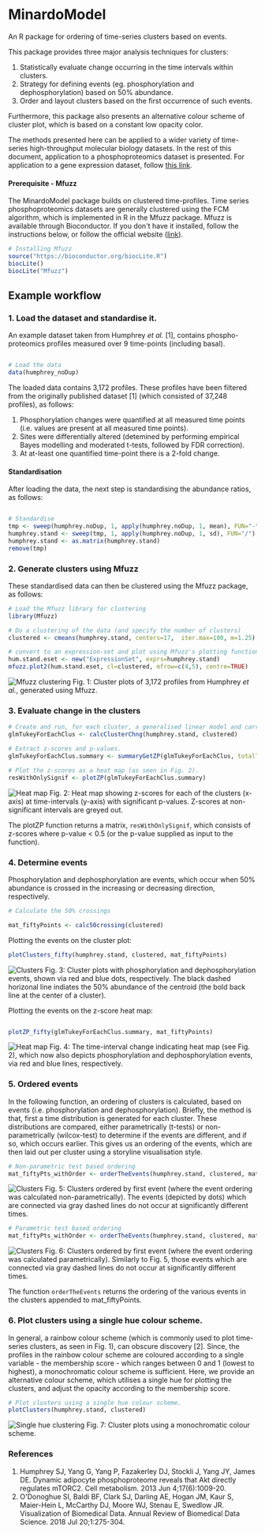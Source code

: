 # MinardoModel

An R package for ordering of time-series clusters based on events.

This package provides three major analysis techniques for clusters:
1. Statistically evaluate change occurring in the time intervals within clusters.
2. Strategy for defining events (eg. phosphorylation and dephosphorylation) based on 50% abundance.  
3. Order and layout clusters based on the first occurrence of such events.

Furthermore, this package also presents an alternative colour scheme of cluster plot, which is based on a constant low opacity color.


The methods presented here can be applied to a wider variety of time-series high-throughput molecular biology datasets. In the rest of this document, application to a phosphoproteomics dataset is presented. For application to a gene expression dataset, follow [this link](workflowGE.md).





#### Prerequisite - Mfuzz

The MinardoModel package builds on clustered time-profiles. Time series phosphoproteomics datasets are generally clustered using the FCM algorithm, which is implemented in R in the Mfuzz package. Mfuzz is available through Bioconductor. If you don't have it installed, follow the instructions below, or follow the official website ([link](https://doi.org/doi:10.18129/B9.bioc.Mfuzz)).
```R
# Installing Mfuzz
source("https://bioconductor.org/biocLite.R")
biocLite()
biocLite("Mfuzz")
```


## Example workflow

### 1. Load the dataset and standardise it.
An example dataset taken from Humphrey *et al.* [1], contains phospho-proteomics profiles measured over 9 time-points (including basal).

```R

# Load the data
data(humphrey_noDup)
```

The loaded data contains 3,172 profiles. These profiles have been filtered from the originally published dataset [1] (which consisted of 37,248 profiles), as follows:

1. Phosphorylation changes were quantified at all measured time  points (i.e. values are present at all measured time points).
2. Sites were differentially altered (detemined by performing empirical Bayes modelling and moderated t-tests, followed by FDR correction).
3. At at-least one quantified time-point there is a 2-fold change.


#### Standardisation

After loading the data, the next step is standardising the abundance ratios, as follows:

```R

# Standardise
tmp <- sweep(humphrey.noDup, 1, apply(humphrey.noDup, 1, mean), FUN="-")
humphrey.stand <- sweep(tmp, 1, apply(humphrey.noDup, 1, sd), FUN="/")
humphrey.stand <- as.matrix(humphrey.stand)
remove(tmp)
```

### 2. Generate clusters using Mfuzz
These standardised data can then be clustered using the Mfuzz package, as follows:

```R
# Load the Mfuzz library for clustering
library(Mfuzz)

# Do a clustering of the data (and specify the number of clusters)
clustered <- cmeans(humphrey.stand, centers=17,  iter.max=100, m=1.25)

# convert to an expression-set and plot using Mfuzz's plotting function
hum.stand.eset <- new("ExpressionSet", exprs=humphrey.stand)
mfuzz.plot2(hum.stand.eset, cl=clustered, mfrow=c(4,5), centre=TRUE)
```
![Mfuzz clustering](images/Humphrey/humphrey_mfuzz.png)
Fig. 1: Cluster plots of 3,172 profiles from Humphrey *et al.*, generated using Mfuzz.



### 3. Evaluate change in the clusters

```R
# Create and run, for each cluster, a generalised linear model and carry out tukey post-hoc evaluations.
glmTukeyForEachClus <- calcClusterChng(humphrey.stand, clustered)

# Extract z-scores and p-values.
glmTukeyForEachClus.summary <- summaryGetZP(glmTukeyForEachClus, totalTimePoints=9)

# Plot the z-scores as a heat map (as seen in Fig. 2).
resWithOnlySignif <- plotZP(glmTukeyForEachClus.summary)

```

![Heat map](images/Humphrey/humphrey_heatmap.png)
Fig. 2: Heat map showing z-scores for each of the clusters (x-axis) at time-intervals (y-axis) with significant p-values. Z-scores at non-significant intervals are greyed out.

The plotZP function returns a matrix, ``resWithOnlySignif``, which consists of z-scores where p-value < 0.5 (or the p-value supplied as input to the function).



### 4. Determine events

Phosphorylation and dephosphorylation are events, which occur when 50% abundance is crossed in the increasing or decreasing direction, respectively.

```R
# Calculate the 50% crossings

mat_fiftyPoints <- calc50crossing(clustered)

```


Plotting the events on the cluster plot:

```R
plotClusters_fifty(humphrey.stand, clustered, mat_fiftyPoints)

```
![Clusters](images/Humphrey/humphrey_clusters_50.png)
Fig. 3: Cluster plots with phosphorylation and dephosphorylation events, shown via red and blue dots, respectively. The black dashed horizonal line indiates the 50% abundance of the centroid (the bold back line at the center of a cluster).



Plotting the events on the z-score heat map:

```R

plotZP_fifty(glmTukeyForEachClus.summary, mat_fiftyPoints)


```

![Heat map](images/Humphrey/humphrey_heatmap_50.png)
Fig. 4: The time-interval change indicating heat map (see Fig. 2), which now also depicts phosphorylation and dephosphorylation events, via red and blue lines, respectively.





### 5. Ordered events

In the following function, an ordering of clusters is calculated, based on events (i.e. phosphorylation and dephosphorylation). Briefly, the method is that, first a time distribution is generated for each cluster. These distributions are compared, either parametrically (t-tests) or non-parametrically (wilcox-test) to determine if the events are different, and if so, which occurs earlier. This gives us an ordering of the events, which are then laid out per cluster using a storyline visualisation style.


```R
# Non-parametric test based ordering
mat_fiftyPts_withOrder <- orderTheEvents(humphrey.stand, clustered, mat_fiftyPoints, test="wilcox")
```
![Clusters](images/Humphrey/humphrey_nonParam.png)
Fig. 5: Clusters ordered by first event (where the event ordering was calculated non-parametrically). The events (depicted by dots) which are connected via gray dashed lines do not occur at significantly different times.

```R
# Parametric test based ordering
mat_fiftyPts_withOrder <- orderTheEvents(humphrey.stand, clustered, mat_fiftyPoints, test="t-test")

```

![Clusters](images/Humphrey/humphrey_param.png)
Fig. 6: Clusters ordered by first event (where the event ordering was calculated parametrically). Similarly to Fig. 5, those events which are connected via gray dashed lines do not occur at significantly different times.

The function ``orderTheEvents`` returns the ordering of the various events in the clusters appended to mat_fiftyPoints.



### 6. Plot clusters using a single hue colour scheme.

In general, a rainbow colour scheme (which is commonly used to plot time-series clusters, as seen in Fig. 1), can obscure discovery [2]. Since, the profiles in the rainbow colour scheme are coloured according to a single variable - the membership score - which ranges between 0 and 1 (lowest to highest), a monochromatic colour scheme is sufficient. Here, we provide an alternative colour scheme, which utilises a single hue for plotting the clusters, and adjust the opacity according to the membership score.

```R
# Plot clusters using a single hue colour scheme.
plotClusters(humphrey.stand, clustered)
```

![Single hue clustering](images/Humphrey/humphrey_clusters.png)
Fig. 7: Cluster plots using a monochromatic colour scheme.


### References

1. Humphrey SJ, Yang G, Yang P, Fazakerley DJ, Stockli J, Yang JY, James DE. Dynamic adipocyte phosphoproteome reveals that Akt directly regulates mTORC2. Cell metabolism. 2013 Jun 4;17(6):1009-20.
2. O'Donoghue SI, Baldi BF, Clark SJ, Darling AE, Hogan JM, Kaur S, Maier-Hein L, McCarthy DJ, Moore WJ, Stenau E, Swedlow JR. Visualization of Biomedical Data. Annual Review of Biomedical Data Science. 2018 Jul 20;1:275-304.

